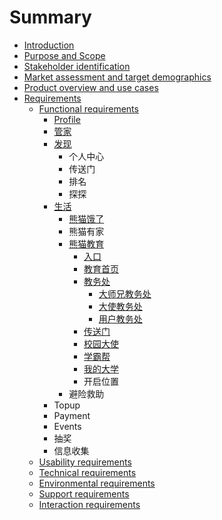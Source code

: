 # Summary

* [Introduction](README.md)
* [Purpose and Scope](chapter1.md)
* [Stakeholder identification](stakeholder-identification.md)
* [Market assessment and target demographics](market-assessment-and-target-demographics.md)
* [Product overview and use cases](product-overview-and-use-cases.md)
* [Requirements](requirements.md)
  * [Functional requirements](product-overview-and-use-cases/functional-requirements.md)
    * [Profile](product-overview-and-use-cases/functional-requirements/profile.md)
    * [管家](product-overview-and-use-cases/functional-requirements/guan-jia.md)
    * [发现](product-overview-and-use-cases/functional-requirements/fa-xian.md)
      * 个人中心
      * 传送门
      * 排名
      * 探探
    * [生活](product-overview-and-use-cases/functional-requirements/sheng-huo.md)
      * [熊猫饿了](product-overview-and-use-cases/functional-requirements/sheng-huo/xiong-mao-e-le.md)
      * 熊猫有家
      * [熊猫教育](product-overview-and-use-cases/functional-requirements/sheng-huo/xiong-mao-jiao-yu.md)
        * [入口](product-overview-and-use-cases/functional-requirements/sheng-huo/xiong-mao-jiao-yu/ru-kou.md)
        * [教育首页](product-overview-and-use-cases/functional-requirements/sheng-huo/xiong-mao-jiao-yu/jiao-yu-shou-ye.md)
        * [教务处](product-overview-and-use-cases/functional-requirements/sheng-huo/xiong-mao-jiao-yu/wo-de.md)
          * [大师兄教务处](product-overview-and-use-cases/functional-requirements/sheng-huo/xiong-mao-jiao-yu/wo-de/da-shi-xiong-wo-de.md)
          * [大使教务处](product-overview-and-use-cases/functional-requirements/sheng-huo/xiong-mao-jiao-yu/wo-de/da-shi-wo-de.md)
          * [用户教务处](product-overview-and-use-cases/functional-requirements/sheng-huo/xiong-mao-jiao-yu/wo-de/yong-hu-wo-de.md)
        * [传送门](product-overview-and-use-cases/functional-requirements/sheng-huo/xiong-mao-jiao-yu/chuan-song-men.md)
        * [校园大使](product-overview-and-use-cases/functional-requirements/sheng-huo/xiong-mao-jiao-yu/xiao-yuan-da-shi.md)
        * [学霸帮](product-overview-and-use-cases/functional-requirements/sheng-huo/xiong-mao-jiao-yu/xue-ba-bang.md)
        * [我的大学](product-overview-and-use-cases/functional-requirements/sheng-huo/xiong-mao-jiao-yu/wo-de-da-xue.md)
        * 开启位置
      * 避险救助
    * Topup
    * Payment
    * Events
    * 抽奖
    * 信息收集
  * [Usability requirements](product-overview-and-use-cases/usability-requirements.md)
  * [Technical requirements](product-overview-and-use-cases/technical-requirements.md)
  * [Environmental requirements](product-overview-and-use-cases/environmental-requirements.md)
  * [Support requirements](product-overview-and-use-cases/support-requirements.md)
  * [Interaction requirements](product-overview-and-use-cases/interaction-requirements.md)

